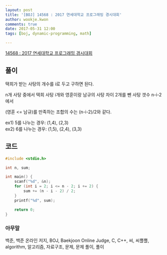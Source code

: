 ```yaml
---
layout: post
title: '[BOJ] 14568 : 2017 연세대학교 프로그래밍 경시대회'
author: wookje.kwon
comments: true
date: 2017-05-31 12:00
tags: [boj, dynamic-programming, math]

---
```


[14568 : 2017 연세대학교 프로그래밍 경시대회](https://www.acmicpc.net/problem/14568)

## 풀이

택희가 받는 사탕의 개수를 i로 두고 구하면 된다.

n개 사탕 중에서 택희 사탕 i개와 영훈이랑 남규의 사탕 차이 2개를 뺀 사탕 갯수 n-i-2에서

(영훈 <= 남규)를 만족하는 조합의 수는 (n-i-2)/2와 같다.

ex1) 5를 나누는 경우: (1,4), (2,3)  
ex2) 6를 나누는 경우: (1,5), (2,4), (3,3) 

## 코드

```cpp
#include <stdio.h>

int n, sum;

int main() {
	scanf("%d", &n);
	for (int i = 2; i <= n - 2; i += 2) {
		sum += (n - i - 2) / 2;
	}
	printf("%d", sum);

	return 0;
}
```

### 아무말  
백준, 백준 온라인 저지, BOJ, Baekjoon Online Judge, C, C++, 씨, 씨쁠쁠, algorithm, 알고리즘, 자료구조, 문제, 문제 풀이, 풀이